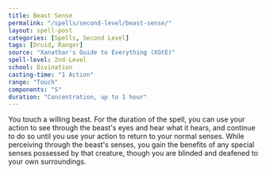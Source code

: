 ```yaml
---
title: Beast Sense
permalink: "/spells/second-level/beast-sense/"
layout: spell-post
categories: [Spells, Second Level]
tags: [Druid, Ranger]
source: "Xanathar's Guide to Everything (XGtE)"
spell-level: 2nd-Level
school: Divination
casting-time: "1 Action"
range: "Touch"
components: "S"
duration: "Concentration, up to 1 hour"
---
```


You touch a willing beast. For the duration of the spell, you can use your action to see through the beast's eyes and hear what it hears, and continue to do so until you use your action to return to your normal senses. While perceiving through the beast's senses, you gain the benefits of any special senses possessed by that creature, though you are blinded and deafened to your own surroundings.